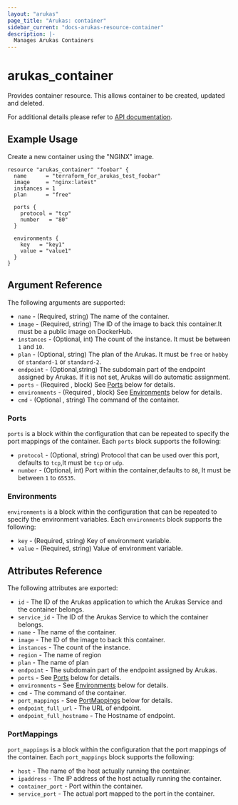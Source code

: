 ```yaml
---
layout: "arukas"
page_title: "Arukas: container"
sidebar_current: "docs-arukas-resource-container"
description: |-
  Manages Arukas Containers
---
```


# arukas_container

Provides container resource. This allows container to be created, updated and deleted.

For additional details please refer to [API documentation](https://arukas.io/en/documents-en/arukas-api-reference-en/).

## Example Usage

Create a new container using the "NGINX" image.

```hcl
resource "arukas_container" "foobar" {
  name      = "terraform_for_arukas_test_foobar"
  image     = "nginx:latest"
  instances = 1
  plan      = "free"

  ports {
    protocol = "tcp"
    number   = "80"
  }

  environments {
    key   = "key1"
    value = "value1"
  }
}
```

## Argument Reference

The following arguments are supported:

* `name` - (Required, string) The name of the container.
* `image` - (Required, string) The ID of the image to back this container.It must be a public image on DockerHub.
* `instances` - (Optional, int) The count of the instance. It must be between `1` and `10`.
* `plan` - (Optional, string) The plan of the Arukas. It must be `free` or `hobby` or `standard-1` or `standard-2`.
* `endpoint` - (Optional,string) The subdomain part of the endpoint assigned by Arukas. If it is not set, Arukas will do automatic assignment.
* `ports` - (Required , block) See [Ports](#ports) below for details.
* `environments` - (Required , block) See [Environments](#environments) below for details.
* `cmd` - (Optional , string) The command of the container.

<a id="ports"></a>
### Ports

`ports` is a block within the configuration that can be repeated to specify
the port mappings of the container. Each `ports` block supports
the following:

* `protocol` - (Optional, string) Protocol that can be used over this port, defaults to `tcp`,It must be `tcp` or `udp`.
* `number` - (Optional, int) Port within the container,defaults to `80`, It must be between `1` to `65535`.

<a id="environments"></a>
### Environments

`environments` is a block within the configuration that can be repeated to specify
the environment variables. Each `environments` block supports
the following:

* `key` - (Required, string) Key of environment variable.
* `value` - (Required, string) Value of environment variable.


## Attributes Reference

The following attributes are exported:

* `id` - The ID of the Arukas application to which the Arukas Service and the container belongs.
* `service_id` - The ID of the Arukas Service to which the container belongs.
* `name` - The name of the container.
* `image` - The ID of the image to back this container.
* `instances` - The count of the instance.
* `region` - The name of region
* `plan` - The name of plan
* `endpoint` - The subdomain part of the endpoint assigned by Arukas.
* `ports` - See [Ports](#ports) below for details.
* `environments` - See [Environments](#environments) below for details.
* `cmd` - The command of the container.
* `port_mappings` - See [PortMappings](#port_mappings) below for details.
* `endpoint_full_url` - The URL of endpoint.
* `endpoint_full_hostname` - The Hostname of endpoint.

<a id="port_mappings"></a>
### PortMappings

`port_mappings` is a block within the configuration that
the port mappings of the container. Each `port_mappings` block supports
the following:

* `host` - The name of the host actually running the container.
* `ipaddress` - The IP address of the host actually running the container.
* `container_port` - Port within the container.
* `service_port` - The actual port mapped to the port in the container.
